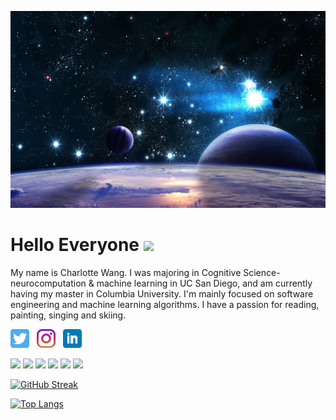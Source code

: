 <!--
**Charlwang922/Charlwang922** is a ✨ _special_ ✨ repository because its `README.md` (this file) appears on your GitHub profile.

Here are some ideas to get you started:

- 🔭 I’m currently working on ...
- 🌱 I’m currently learning ...
- 👯 I’m looking to collaborate on ...
- 🤔 I’m looking for help with ...
- 💬 Ask me about ...
- 📫 How to reach me: ...
- 😄 Pronouns: ...
- ⚡ Fun fact: ...
-->

![Header](https://github.com/Charlwang922/Charlwang922/blob/41f231d6baa945f4c7b3281dfee04db145c196bc/Sky-Universe-Stars-1680-x-1050.jpg)

# Hello Everyone <img src="https://raw.githubusercontent.com/MartinHeinz/MartinHeinz/master/wave.gif" width="30px">

My name is Charlotte Wang. I was majoring in Cognitive Science-neurocomputation & machine learning in UC San Diego, and am currently having my master in Columbia University. I'm mainly focused on software engineering and machine learning algorithms. I have a passion for reading, painting, singing and skiing. 

<p align='front'>
<a href="https://twitter.com/wang_danrui"><img height="30" src="https://github.com/Charlwang922/Charlwang922/blob/main/icon/twitter.png?raw=true"></a>&nbsp;&nbsp;
<a href="https://www.instagram.com/charlotteyn_/"><img height="30" src="https://github.com/Charlwang922/Charlwang922/blob/main/icon/instagram.jpg?raw=true"></a>&nbsp;&nbsp;
<a href="https://www.linkedin.com/in/danrui-wang-121b9a251/"><img height="30" src="https://github.com/Charlwang922/Charlwang922/blob/main/icon/linkedin.png?raw=true"></a>
</p>


![](https://img.shields.io/badge/Python-informational?style=flat&logoWidth=100&logo=<LOGO_NAME>&color=7f5bdb)
![](https://img.shields.io/badge/Java-informational?style=flat&logo=<LOGO_NAME>&color=7f5bdb)
![](https://img.shields.io/badge/C-informational?style=flat&logo=<LOGO_NAME>&color=7f5bdb)
![](https://img.shields.io/badge/C++-informational?style=flat&logo=<LOGO_NAME>&color=7f5bdb)
![](https://img.shields.io/badge/R-informational?style=flat&logo=<LOGO_NAME>&color=7f5bdb)
![](https://img.shields.io/badge/Matlab-informational?style=flat&logo=<LOGO_NAME>&color=7f5bdb)


[![GitHub Streak](http://github-readme-streak-stats.herokuapp.com?user=Charlwang922&theme=tokyonight_duo&hide_border=true)](https://git.io/streak-stats)

[![Top Langs](https://github-readme-stats.vercel.app/api/top-langs/?username=Charlwang922&layout=compact&theme=tokyonight_duo&hide_border=true)](https://github.com/anuraghazra/github-readme-stats)


